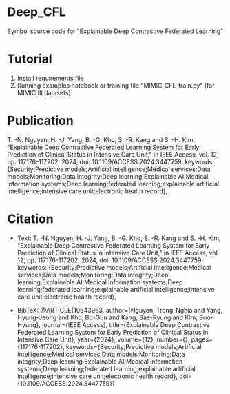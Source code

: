 # Deep_CFL
Symbol source code for "Explainable Deep Contrastive Federated Learning"

# Tutorial
1. Install requirements file
2. Running examples notebook or training file "MIMIC_CFL_train.py" (for MIMIC III datasets)

# Publication
T. -N. Nguyen, H. -J. Yang, B. -G. Kho, S. -R. Kang and S. -H. Kim, "Explainable Deep Contrastive Federated Learning System for Early Prediction of Clinical Status in Intensive Care Unit," in IEEE Access, vol. 12, pp. 117176-117202, 2024, doi: 10.1109/ACCESS.2024.3447759.
keywords: {Security;Predictive models;Artificial intelligence;Medical services;Data models;Monitoring;Data integrity;Deep learning;Explainable AI;Medical information systems;Deep learning;federated learning;explainable artificial intelligence;intensive care unit;electronic health record},

# Citation
+ Text:
T. -N. Nguyen, H. -J. Yang, B. -G. Kho, S. -R. Kang and S. -H. Kim, "Explainable Deep Contrastive Federated Learning System for Early Prediction of Clinical Status in Intensive Care Unit," in IEEE Access, vol. 12, pp. 117176-117202, 2024, doi: 10.1109/ACCESS.2024.3447759.
keywords: {Security;Predictive models;Artificial intelligence;Medical services;Data models;Monitoring;Data integrity;Deep learning;Explainable AI;Medical information systems;Deep learning;federated learning;explainable artificial intelligence;intensive care unit;electronic health record},

+ BibTeX:
@ARTICLE{10643963,
  author={Nguyen, Trong-Nghia and Yang, Hyung-Jeong and Kho, Bo-Gun and Kang, Sae-Ryung and Kim, Soo-Hyung},
  journal={IEEE Access}, 
  title={Explainable Deep Contrastive Federated Learning System for Early Prediction of Clinical Status in Intensive Care Unit}, 
  year={2024},
  volume={12},
  number={},
  pages={117176-117202},
  keywords={Security;Predictive models;Artificial intelligence;Medical services;Data models;Monitoring;Data integrity;Deep learning;Explainable AI;Medical information systems;Deep learning;federated learning;explainable artificial intelligence;intensive care unit;electronic health record},
  doi={10.1109/ACCESS.2024.3447759}}



